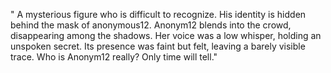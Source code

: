 " A mysterious figure who is difficult to recognize. His identity is hidden behind the mask of anonymous12. Anonym12 blends into the crowd, disappearing among the shadows. Her voice was a low whisper, holding an unspoken secret. Its presence was faint but felt, leaving a barely visible trace. Who is Anonym12 really? Only time will tell."
